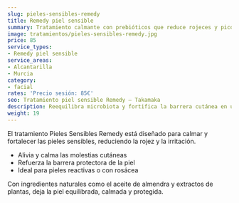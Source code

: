 ```yaml
---
slug: pieles-sensibles-remedy
title: Remedy piel sensible
summary: Tratamiento calmante con prebióticos que reduce rojeces y picor.
image: tratamientos/pieles-sensibles-remedy.jpg
price: 85
service_types:
- Remedy piel sensible
service_areas:
- Alcantarilla
- Murcia
category:
- facial
rates: 'Precio sesión: 85€'
seo: Tratamiento piel sensible Remedy – Takamaka
description: Reequilibra microbiota y fortifica la barrera cutánea en una sola sesión sin irritación.
weight: 19
---
```


El tratamiento Pieles Sensibles Remedy está diseñado para calmar y fortalecer las pieles sensibles, reduciendo la rojez y la irritación.

- Alivia y calma las molestias cutáneas
- Refuerza la barrera protectora de la piel
- Ideal para pieles reactivas o con rosácea

Con ingredientes naturales como el aceite de almendra y extractos de plantas, deja la piel equilibrada, calmada y protegida.

